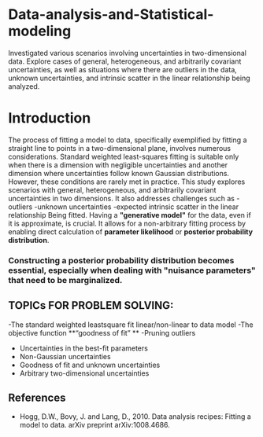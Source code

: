 # Data-analysis-and-Statistical-modeling
 Investigated various scenarios involving uncertainties in two-dimensional data. Explore cases of general, heterogeneous, and arbitrarily covariant uncertainties, as well as situations where there are outliers in the data, unknown uncertainties, and intrinsic scatter in the linear relationship being analyzed.
# Introduction
The process of fitting a model to data, specifically exemplified by fitting a straight line to points in a two-dimensional plane, involves numerous considerations. Standard weighted least-squares fitting is suitable only when there is a dimension with negligible uncertainties and another dimension where uncertainties follow known Gaussian distributions. However, these conditions are rarely met in practice. This study explores scenarios with general, heterogeneous, and arbitrarily covariant uncertainties in two dimensions. 
It also addresses challenges such as 
 -outliers
 -unknown uncertainties
 -expected intrinsic scatter in the linear relationship 
 Being fitted. 
 Having a **"generative model"** for the data, even if it is approximate, is crucial. It allows for a non-arbitrary fitting process by enabling direct calculation of **parameter likelihood** or **posterior probability distribution**. 
 ### Constructing a posterior probability distribution becomes essential, especially when dealing with "nuisance parameters" that need to be marginalized.
 ## TOPICs FOR PROBLEM SOLVING:
  -The standard weighted leastsquare fit linear/non-linear to data model
  -The objective function **“goodness of fit” **
  -Pruning outliers
  - Uncertainties in the best-fit parameters
  - Non-Gaussian uncertainties
  - Goodness of fit and unknown uncertainties
  - Arbitrary two-dimensional uncertainties
## References
- Hogg, D.W., Bovy, J. and Lang, D., 2010. Data analysis recipes: Fitting a model to data. arXiv preprint arXiv:1008.4686.



